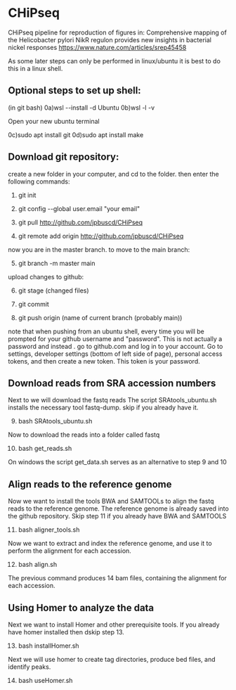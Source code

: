# CHiPseq
CHiPseq pipeline for reproduction of figures in:  Comprehensive mapping of the Helicobacter pylori NikR regulon provides new insights in bacterial nickel responses https://www.nature.com/articles/srep45458

As some later steps can only be performed in linux/ubuntu it is best to do this in a linux shell.
## Optional steps to set up shell:

(in git bash)
0a)wsl --install -d Ubuntu
0b)wsl -l -v

Open your new ubuntu terminal

0c)sudo apt install git
0d)sudo apt install make

## Download git repository:
create a new folder in your computer, and cd to the folder. then enter the following commands:

1) git init

2) git config --global user.email "your email"

3) git pull http://github.com/jpbuscd/CHiPseq

4) git remote add origin http://github.com/jpbuscd/CHiPseq

now you are in the master branch. to move to the main branch:

5) git branch -m master main

upload changes to github:

6) git stage (changed files)
 
7) git commit

8) git push origin (name of current branch (probably main))

note that when pushing from an ubuntu shell, every time you will be prompted for your github username and "password". This is not actually a password and instead . go to github.com and log in to your account. Go to settings, developer settings (bottom of left side of page), personal access tokens, and then create a new token. This token is your password.
## Download reads from SRA accession numbers
Next to we will download the fastq reads
The script SRAtools_ubuntu.sh installs the necessary tool fastq-dump. skip if you already have it.

9) bash SRAtools_ubuntu.sh

Now to download the reads into a folder called fastq

10) bash get_reads.sh

On windows the script get_data.sh serves as an alternative to step 9 and 10

## Align reads to the reference genome
Now we want to install the tools BWA and SAMTOOLs to align the fastq reads to the reference genome. The reference genome is already saved into the github repository.
Skip step 11 if you already have BWA and SAMTOOLS

11) bash aligner_tools.sh

Now we want to extract and index the reference genome, and use it to perform the alignment for each accession.

12) bash align.sh

The previous command produces 14 bam files, containing the alignment for each accession.

## Using Homer to analyze the data

Next we want to install Homer and other prerequisite tools. If you already have homer installed then dskip step 13.

13) bash installHomer.sh

Next we will use homer to create tag directories, produce bed files, and identify peaks.

14) bash useHomer.sh
